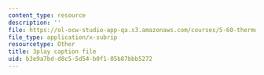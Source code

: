 ```yaml
---
content_type: resource
description: ''
file: https://ol-ocw-studio-app-qa.s3.amazonaws.com/courses/5-60-thermodynamics-kinetics-spring-2008/b3e9a7bdd8c55d54b0f105b87bbb5272_rWLeg-W4EF0.vtt
file_type: application/x-subrip
resourcetype: Other
title: 3play caption file
uid: b3e9a7bd-d8c5-5d54-b0f1-05b87bbb5272
---
```

